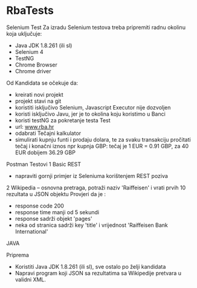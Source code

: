 # RbaTests
Selenium Test
Za izradu Selenium testova treba pripremiti radnu okolinu koja uključuje:
-	Java JDK 1.8.261 (ili sl)
-	Selenium 4
-	TestNG
-	Chrome Browser
-	Chrome driver

Od Kandidata se očekuje da:
-	kreirati novi projekt
-	projekt stavi na git
-	koristiti isključivo Selenium, Javascript Executor nije dozvoljen
-	koristi isključivo Javu, jer je to okolina koju koristimo u Banci
-	koristi testNG za pokretanje testa
Test
- url: www.rba.hr
- odabrati Tečajni kalkulator
- simulirati kupnju funti i prodaju dolara, te za svaku transakciju pročitati tečaj i konačni iznos
npr kupnja GBP: tečaj je 1 EUR = 0.91 GBP, za 40 EUR dobijem 36.29 GBP

Postman Testovi
1 Basic REST
- napraviti gornji primjer iz Seleniuma korištenjem REST poziva

2 Wikipedia – osnovna pretraga, potraži naziv 'Raiffeisen' i vrati prvih 10 rezultata u JSON objektu
Provjeri da je :
- response code 200
- response time manji od 5 sekundi
- response sadrži objekt 'pages'
- neka od stranica sadrži key 'title' i vrijednost 'Raiffeisen Bank International'


JAVA

Priprema
- Koristiti Java JDK 1.8.261 (ili sl), sve ostalo po želji kandidata
- Napravi program koji JSON sa rezultatima sa Wikipedije pretvara u validni XML.
